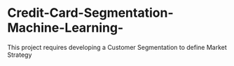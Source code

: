 # Credit-Card-Segmentation-Machine-Learning-
This project requires developing a Customer Segmentation to define Market Strategy

